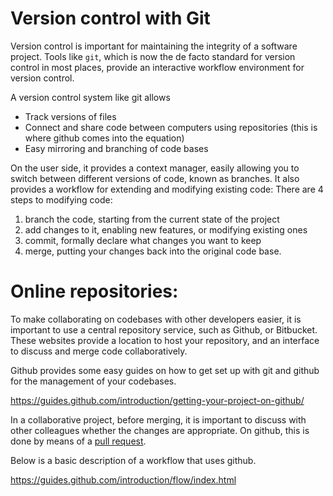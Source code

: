 # Version control with Git

Version control is important for maintaining the integrity of a software project. Tools like `git`, which is now the de facto standard for version control in most places, provide an interactive workflow environment for version control. 

A version control system like git allows
- Track versions of files
- Connect and share code between computers using repositories (this is where github comes into the equation)
- Easy mirroring and branching of code bases

On the user side, it provides a context manager, easily allowing you to switch between different versions of code, known as branches. It also provides a workflow for extending and modifying existing code:
There are 4 steps to modifying code:

1. branch the code, starting from the current state of the project
2. add changes to it, enabling new features, or modifying existing ones
3. commit, formally declare what changes you want to keep
4. merge, putting your changes back into the original code base.

# Online repositories:

To make collaborating on codebases with other developers easier, it is important to use a central repository service, such as Github, or Bitbucket. These websites provide a location to host your repository, and an interface to discuss and merge code collaboratively. 

Github provides some easy guides on how to get set up with git and github for the management of your codebases. 

https://guides.github.com/introduction/getting-your-project-on-github/

In a collaborative project, before merging, it is important to discuss with other colleagues whether the changes are appropriate. On github, this is done by means of a [pull request](https://help.github.com/articles/about-pull-requests/). 

Below is a basic description of a workflow that uses github.

https://guides.github.com/introduction/flow/index.html

